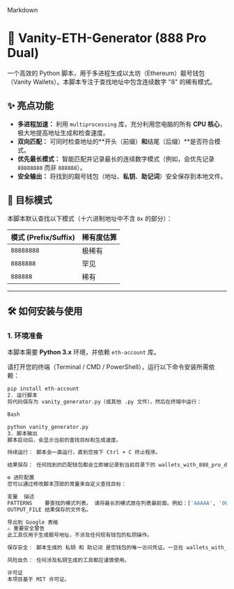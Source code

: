 Markdown

# 💎 Vanity-ETH-Generator (888 Pro Dual)

一个高效的 Python 脚本，用于多进程生成以太坊（Ethereum）靓号钱包（Vanity Wallets）。本脚本专注于查找地址中包含连续数字 "8" 的稀有模式。

## ✨ 亮点功能

* **多进程加速：** 利用 `multiprocessing` 库，充分利用您电脑的所有 **CPU 核心**，极大地提高地址生成和检查速度。
* **双向匹配：** 可同时检查地址的**开头（前缀）**和**结尾（后缀）**是否符合模式。
* **优先最长模式：** 智能匹配并记录最长的连续数字模式（例如，会优先记录 `88888888` 而非 `888888`）。
* **安全输出：** 将找到的靓号钱包（地址、**私钥**、**助记词**）安全保存到本地文件。

## 🎯 目标模式

本脚本默认查找以下模式（十六进制地址中不含 `0x` 的部分）：

| 模式 (Prefix/Suffix) | 稀有度估算 |
| :--- | :--- |
| `88888888` | 极稀有 |
| `8888888` | 罕见 |
| `888888` | 稀有 |

---

## 🛠️ 如何安装与使用

### 1. 环境准备

本脚本需要 **Python 3.x** 环境，并依赖 `eth-account` 库。

请打开您的终端（Terminal / CMD / PowerShell），运行以下命令安装所需依赖：

```bash
pip install eth-account
2. 运行脚本
将代码保存为 vanity_generator.py（或其他 .py 文件），然后在终端中运行：

Bash

python vanity_generator.py
3. 脚本输出
脚本启动后，会显示当前的查找目标和生成速度。

持续运行： 脚本会一直运行，直到您按下 Ctrl + C 终止程序。

结果保存： 任何找到的匹配钱包都会立即被记录到当前目录下的 wallets_with_888_pro_dual.txt 文件中。

⚙️ 进阶配置
您可以通过修改脚本顶部的常量来自定义查找目标：

变量	描述
PATTERNS	要查找的模式列表。 请将最长的模式放在列表最前面。例如：['AAAAA', '00000']。
OUTPUT_FILE	结果保存的文件名。

导出到 Google 表格
⚠️ 重要安全警告
此工具仅用于生成靓号地址，不涉及任何现有钱包的私钥操作。

保存安全： 脚本生成的 私钥 和 助记词 是您钱包的唯一访问凭证。一旦在 wallets_with_888_pro_dual.txt 文件中找到，请务必将其转移到绝对安全、离线和加密的位置。

风险自负： 任何涉及私钥生成的工具都应谨慎使用。

许可证
本项目基于 MIT 许可证。
